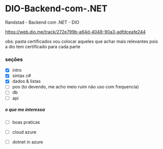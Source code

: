 # DIO-Backend-com-.NET
Randstad - Backend com .NET - DIO

https://web.dio.me/track/272e799b-a64d-4048-90a3-adfdceafe244

obs: pasta certificados vou colocar aqueles que achar mais relevantes pois a dio tem certificado para cada parte

### seções

- [x] intro 
- [x] sintax c# 
- [x] dados & listas
- [ ] poo (to devendo, me acho meio ruim não uso com frequencia)
- [ ] db
- [ ] api

##### o que me interessa
- [ ] boas praticas
- [ ] cloud azure
- [ ] dotnet in azure

